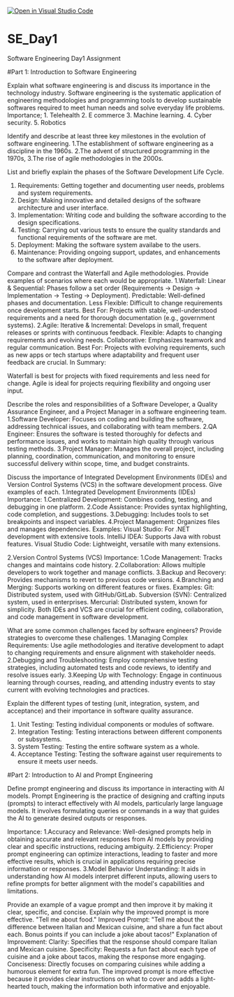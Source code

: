 [![Open in Visual Studio Code](https://classroom.github.com/assets/open-in-vscode-2e0aaae1b6195c2367325f4f02e2d04e9abb55f0b24a779b69b11b9e10269abc.svg)](https://classroom.github.com/online_ide?assignment_repo_id=15569917&assignment_repo_type=AssignmentRepo)
# SE_Day1
Software Engineering Day1 Assignment

#Part 1: Introduction to Software Engineering

Explain what software engineering is and discuss its importance in the technology industry.
Software engineering is the systematic application of engineering methodologies and programming tools to develop sustainable softwares required to meet human needs and solve everyday life problems.
Importance; 1. Telehealth 2. E commerce 3. Machine learning. 4.  Cyber security. 5. Robotics

Identify and describe at least three key milestones in the evolution of software engineering.
1.The establishment of software engineering as a discipline in the 1960s.
2.The advent of structured programming in the 1970s,
3.The rise of agile methodologies in the 2000s.


List and briefly explain the phases of the Software Development Life Cycle.
1. Requirements: Getting together and documenting user needs, problems and system requirements.
2. Design: Making innovative and detailed designs of the software architecture and user interface.
3. Implementation: Writing code and building the software according to the design specifications.
4. Testing: Carrying out various tests to ensure the quality standards and functional requirements of the software are met.
5. Deployment: Making the software system availabe to the users.
6. Maintenance: Providing ongoing support, updates, and enhancements to the software after deployment.

Compare and contrast the Waterfall and Agile methodologies. Provide examples of scenarios where each would be appropriate.
1.Waterfall:
Linear & Sequential: Phases follow a set order (Requirements → Design → Implementation → Testing → Deployment).
Predictable: Well-defined phases and documentation.
Less Flexible: Difficult to change requirements once development starts.
Best For: Projects with stable, well-understood requirements and a need for thorough documentation (e.g., government systems).
2.Agile:
Iterative & Incremental: Develops in small, frequent releases or sprints with continuous feedback.
Flexible: Adapts to changing requirements and evolving needs.
Collaborative: Emphasizes teamwork and regular communication.
Best For: Projects with evolving requirements, such as new apps or tech startups where adaptability and frequent user feedback are crucial.
In Summary:

Waterfall is best for projects with fixed requirements and less need for change.
Agile is ideal for projects requiring flexibility and ongoing user input.






Describe the roles and responsibilities of a Software Developer, a Quality Assurance Engineer, and a Project Manager in a software engineering team.
1.Software Developer: Focuses on coding and building the software, addressing technical issues, and collaborating with team members.
2.QA Engineer: Ensures the software is tested thoroughly for defects and performance issues, and works to maintain high quality through various testing methods.
3.Project Manager: Manages the overall project, including planning, coordination, communication, and monitoring to ensure successful delivery within scope, time, and budget constraints.

Discuss the importance of Integrated Development Environments (IDEs) and Version Control Systems (VCS) in the software development process. Give examples of each.
1.Integrated Development Environments (IDEs)
Importance:
1.Centralized Development: Combines coding, testing, and debugging in one platform.
2.Code Assistance: Provides syntax highlighting, code completion, and suggestions.
3.Debugging: Includes tools to set breakpoints and inspect variables.
4.Project Management: Organizes files and manages dependencies.
Examples:
Visual Studio: For .NET development with extensive tools.
IntelliJ IDEA: Supports Java with robust features.
Visual Studio Code: Lightweight, versatile with many extensions.

2.Version Control Systems (VCS)
Importance:
1.Code Management: Tracks changes and maintains code history.
2.Collaboration: Allows multiple developers to work together and manage conflicts.
3.Backup and Recovery: Provides mechanisms to revert to previous code versions.
4.Branching and Merging: Supports working on different features or fixes.
Examples:
Git: Distributed system, used with GitHub/GitLab.
Subversion (SVN): Centralized system, used in enterprises.
Mercurial: Distributed system, known for simplicity.
Both IDEs and VCS are crucial for efficient coding, collaboration, and code management in software development.




What are some common challenges faced by software engineers? Provide strategies to overcome these challenges.
1.Managing Complex Requirements: Use agile methodologies and iterative development to adapt to changing requirements and ensure alignment with stakeholder needs.
2.Debugging and Troubleshooting: Employ comprehensive testing strategies, including automated tests and code reviews, to identify and resolve issues early.
3.Keeping Up with Technology: Engage in continuous learning through courses, reading, and attending industry events to stay current with evolving technologies and practices.




Explain the different types of testing (unit, integration, system, and acceptance) and their importance in software quality assurance.
 1. Unit Testing: Testing individual components or modules of software.
 2. Integration Testing: Testing interactions between different components or subsystems.
 3. System Testing: Testing the entire software system as a whole.
 4. Acceptance Testing: Testing the software against user requirements to ensure it meets user needs.

#Part 2: Introduction to AI and Prompt Engineering


Define prompt engineering and discuss its importance in interacting with AI models.
Prompt Engineering is the practice of designing and crafting inputs (prompts) to interact effectively with AI models, particularly large language models. It involves formulating queries or commands in a way that guides the AI to generate desired outputs or responses.

Importance:
1.Accuracy and Relevance: Well-designed prompts help in obtaining accurate and relevant responses from AI models by providing clear and specific instructions, reducing ambiguity.
2.Efficiency: Proper prompt engineering can optimize interactions, leading to faster and more effective results, which is crucial in applications requiring precise information or responses.
3.Model Behavior Understanding: It aids in understanding how AI models interpret different inputs, allowing users to refine prompts for better alignment with the model's capabilities and limitations.

Provide an example of a vague prompt and then improve it by making it clear, specific, and concise. Explain why the improved prompt is more effective.
"Tell me about food."
Improved Prompt:
"Tell me about the difference between Italian and Mexican cuisine, and share a fun fact about each. Bonus points if you can include a joke about tacos!"
Explanation of Improvement:
Clarity: Specifies that the response should compare Italian and Mexican cuisine.
Specificity: Requests a fun fact about each type of cuisine and a joke about tacos, making the response more engaging.
Conciseness: Directly focuses on comparing cuisines while adding a humorous element for extra fun.
The improved prompt is more effective because it provides clear instructions on what to cover and adds a light-hearted touch, making the information both informative and enjoyable.





